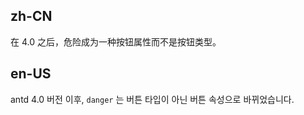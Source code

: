 ## zh-CN

在 4.0 之后，危险成为一种按钮属性而不是按钮类型。

## en-US

antd 4.0 버전 이후, `danger` 는 버튼 타입이 아닌 버튼 속성으로 바뀌었습니다.
